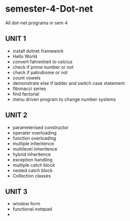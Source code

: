 # semester-4-Dot-net
All dot-net programs in sem 4

## UNIT 1
- install dotnet framework
- Hello World
- convert fahrenheit to celcius 
- check if prime number or not
- check if palindrome or not
- count vowels
- demonstrate else if ladder and switch case statement
- fibonacci series
- find factorial
- menu driven program to change number systems

## UNIT 2
- parameterised constructor
- operater overloading
- function overloading
- multiple inheritence
- multilevel inheritence
- hybrid inheritence
- exception handling
- multiple catch block
- nested catch block
- Collection classes

## UNIT 3
- window form
- functional notepad
- 